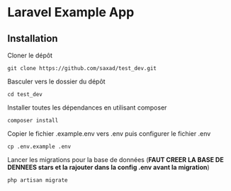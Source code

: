 
# Laravel Example App
## Installation

Cloner le  dépôt

    git clone https://github.com/saxad/test_dev.git
    
Basculer vers le dossier du dépôt

    cd test_dev

Installer toutes les dépendances en utilisant composer

    composer install

Copier le fichier .example.env vers .env puis configurer le fichier .env 

    cp .env.example .env

Lancer les migrations pour la base de données  (**FAUT CREER LA BASE DE DENNEES stars et la rajouter dans la config .env avant la migration**)

    php artisan migrate

